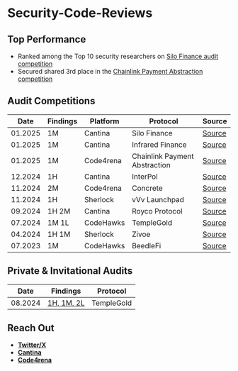 # Security-Code-Reviews

## Top Performance
- Ranked among the Top 10 security researchers on [Silo Finance audit competition](https://cantina.xyz/competitions/18f1e37b-9ac2-4ba9-b32e-50344500c1a7/leaderboard)
- Secured shared 3rd place in the [Chainlink Payment Abstraction competition](https://code4rena.com/audits/2024-12-chainlink-payment-abstraction)

## Audit Competitions

| Date    | Findings | Platform | Protocol | Source |
|---------|----------|----------|------| ------ |
| 01.2025 | 1M      | Cantina | Silo Finance | [Source](https://cantina.xyz/competitions/18f1e37b-9ac2-4ba9-b32e-50344500c1a7/leaderboard)|
| 01.2025 | 1M      | Cantina | Infrared Finance | [Source](https://cantina.xyz/competitions/ac5f64e6-3bf2-4269-bbb0-4bcd70425a1d/leaderboard) | 
| 01.2025 | 1M      | Code4rena | Chainlink Payment Abstraction | [Source](https://code4rena.com/audits/2024-12-chainlink-payment-abstraction) |
| 12.2024 | 1H      | Cantina     | InterPol | [Source](https://cantina.xyz/competitions/55023131-27df-44e4-af46-bec298d0fa8e/leaderboard) |
| 11.2024 | 2M      | Code4rena     | Concrete | [Source](https://code4rena.com/audits/2024-11-concrete) |
| 11.2024 | 1H      | Sherlock     | vVv Launchpad | [Source](https://audits.sherlock.xyz/contests/647) |
| 09.2024 | 1H 2M      | Cantina     | Royco Protocol | [Source](https://cantina.xyz/competitions/fadb5a8f-e39c-4a6b-89f6-a03858bb8602/leaderboard) |
| 07.2024 | 1M 1L      | CodeHawks     | TempleGold | [Source](https://codehawks.cyfrin.io/c/2024-07-templegold/results?lt=contest&page=1&sc=reward&sj=reward&t=leaderboard) |
| 04.2024 | 1H 1M      | Sherlock     | Zivoe | [Source](https://audits.sherlock.xyz/contests/280) |
| 07.2023 | 1M      | CodeHawks     | BeedleFi | [Source](https://codehawks.cyfrin.io/c/2023-07-beedle/results?lt=contest&page=1&sc=reward&sj=reward&t=leaderboard) |

## Private & Invitational Audits

| Date    | Findings | Protocol                                      |
| ------- | -------- | --------------------------------------------- |
| 08.2024 | [1H, 1M, 2L](https://gist.github.com/SUPERMAN-I4G/496f225bbb1f7641594701985b4e5bff)   | TempleGold |

## Reach Out

- [**Twitter/X**](https://x.com/SUPERMAN_I4G)
- [**Cantina**](https://cantina.xyz/u/SUPERMAN-I4G)
- [**Code4rena**](https://code4rena.com/@SUPERMAN_I4G)
